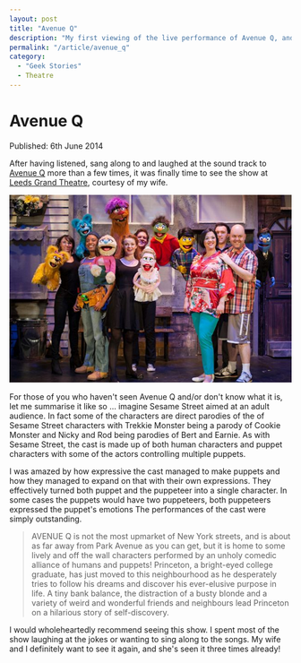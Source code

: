 ```yaml
---
layout: post
title: "Avenue Q"
description: "My first viewing of the live performance of Avenue Q, and I loved it."
permalink: "/article/avenue_q"
category:
  - "Geek Stories"
  - Theatre
---
```


# Avenue Q

Published: 6th June 2014

After having listened, sang along to and laughed at the sound track to [Avenue Q](https://twitter.com/avenuequk) more than a few times, it was finally time to see the show at [Leeds Grand Theatre](https://leedsheritagetheatres.com/), courtesy of my wife.

![Avenue Q cast, photo credit goes to Darren Bell](/assets/avenue-q-cast-by-darren-bell.jpg)

For those of you who haven't seen Avenue Q and/or don't know what it is, let me summarise it like so ... imagine Sesame Street aimed at an adult audience. In fact some of the characters are direct parodies of the of Sesame Street characters with Trekkie Monster being a parody of Cookie Monster and Nicky and Rod being parodies of Bert and Earnie.  As with Sesame Street, the cast is made up of both human characters and puppet characters with some of the actors controlling multiple puppets.

I was amazed by how expressive the cast managed to make puppets and how they managed to expand on that with their own expressions. They effectively turned both puppet and the puppeteer into a single character. In some cases the puppets would have two puppeteers, both puppeteers expressed the puppet's emotions The performances of the cast were simply outstanding.

> AVENUE Q is not the most upmarket of New York streets, and is about as far away from Park Avenue as you can get, but it is home to some lively and off the wall characters performed by an unholy comedic alliance of humans and puppets! Princeton, a bright-eyed college graduate, has just moved to this neighbourhood as he desperately tries to follow his dreams and discover his ever-elusive purpose in life. A tiny bank balance, the distraction of a busty blonde and a variety of weird and wonderful friends and neighbours lead Princeton on a hilarious story of self-discovery.

I would wholeheartedly recommend seeing this show. I spent most of the show laughing at the jokes or wanting to sing along to the songs. My wife and I definitely want to see it again, and she's seen it three times already!